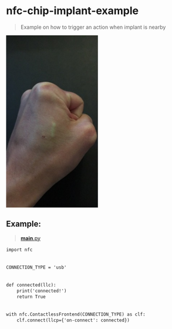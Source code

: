 # nfc-chip-implant-example
> Example on how to trigger an action when implant is nearby

<img src='my-implant.jpg' width='250px'/>


## Example:
> [__main__\.py](__main__\.py)

    import nfc


    CONNECTION_TYPE = 'usb'


    def connected(llc):
        print('connected!')
        return True


    with nfc.ContactlessFrontend(CONNECTION_TYPE) as clf:
        clf.connect(llcp={'on-connect': connected})     
